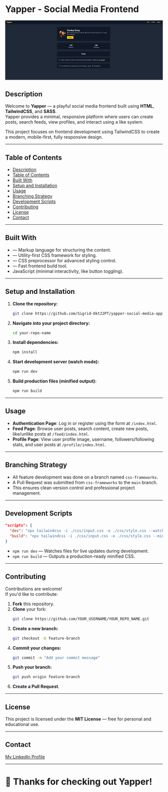 # Yapper - Social Media Frontend
![Screenshot](screenshot-profile-yapper.png)



## Description

Welcome to **Yapper** — a playful social media frontend built using **HTML**, **TailwindCSS**, and **SASS**.\
Yapper provides a minimal, responsive platform where users can create posts, search feeds, view profiles, and interact using a like system.

This project focuses on frontend development using TailwindCSS to create a modern, mobile-first, fully responsive design.

---

## Table of Contents

- [Description](#description)
- [Table of Contents](#table-of-contents)
- [Built With](#built-with)
- [Setup and Installation](#setup-and-installation)
- [Usage](#usage)
- [Branching Strategy](#branching-strategy)
- [Development Scripts](#development-scripts)
- [Contributing](#contributing)
- [License](#license)
- [Contact](#contact)

---

## Built With

- &#x20;— Markup language for structuring the content.
- &#x20;— Utility-first CSS framework for styling.
- &#x20;— CSS preprocessor for advanced styling control.
- &#x20;— Fast frontend build tool.
- JavaScript (minimal interactivity, like button toggling).

---

## Setup and Installation

1. **Clone the repository:**

   ```bash
   git clone https://github.com/Sigrid-Okt22PT/yapper-social-media-app.git
   ```

2. **Navigate into your project directory:**

   ```bash
   cd your-repo-name
   ```

3. **Install dependencies:**

   ```bash
   npm install
   ```

4. **Start development server (watch mode):**

   ```bash
   npm run dev
   ```

5. **Build production files (minified output):**

   ```bash
   npm run build
   ```

---

## Usage

- **Authentication Page**: Log in or register using the form at `/index.html`.
- **Feed Page**: Browse user posts, search content, create new posts, like/unlike posts at `/feed/index.html`.
- **Profile Page**: View user profile image, username, followers/following stats, and user posts at `/profile/index.html`.

---

## Branching Strategy

- All feature development was done on a branch named `css-frameworks`.
- A Pull Request was submitted from `css-frameworks` to the `main` branch.
- This ensures clean version control and professional project management.

---

## Development Scripts

```json
"scripts": {
  "dev": "npx tailwindcss -i ./css/input.css -o ./css/style.css --watch",
  "build": "npx tailwindcss -i ./css/input.css -o ./css/style.css --minify"
}
```

- `npm run dev` — Watches files for live updates during development.
- `npm run build` — Outputs a production-ready minified CSS.

---

## Contributing

Contributions are welcome!\
If you'd like to contribute:

1. **Fork** this repository.
2. **Clone** your fork:
   ```bash
   git clone https://github.com/YOUR_USERNAME/YOUR_REPO_NAME.git
   ```
3. **Create a new branch:**
   ```bash
   git checkout -b feature-branch
   ```
4. **Commit your changes:**
   ```bash
   git commit -m "Add your commit message"
   ```
5. **Push your branch:**
   ```bash
   git push origin feature-branch
   ```
6. **Create a Pull Request**.

---

## License

This project is licensed under the **MIT License** — free for personal and educational use.

---

## Contact

[My LinkedIn Profile](https://www.linkedin.com/in/sigrid-johanne-husev%C3%A5g-132513a5/)

---

# 🎉 Thanks for checking out Yapper!

